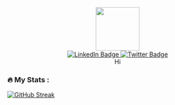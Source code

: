 <!--
**pikaroot/pikaroot** is a ✨ _special_ ✨ repository because its `README.md` (this file) appears on your GitHub profile.

Here are some ideas to get you started:

- 🔭 I’m currently working on ...
- 🌱 I’m currently learning ...
- 👯 I’m looking to collaborate on ...
- 🤔 I’m looking for help with ...
- 💬 Ask me about ...
- 📫 How to reach me: ...
- 😄 Pronouns: ...
- ⚡ Fun fact: ...
-->

<div id="header" align="center">
  <img src="https://media.giphy.com/media/1244FhGdjBNQ2c/giphy.gif" width="100"/>
</div>

<div id="badges" align="center">
  <a href="https://www.linkedin.com/in/limweixun/">
    <img src="https://img.shields.io/badge/LinkedIn-blue?style=for-the-badge&logo=linkedin&logoColor=white" alt="LinkedIn Badge"/>
  </a>
  <a href="https://twitter.com/p1karoot">
    <img src="https://img.shields.io/badge/Twitter-blue?style=for-the-badge&logo=twitter&logoColor=white" alt="Twitter Badge"/>
  </a>
</div>

<div id="header" align="center">
  Hi
</div>

### :fire: My Stats :
[![GitHub Streak](http://github-readme-streak-stats.herokuapp.com?user=pikaroot&theme=hacker&hide_border=true)](https://git.io/streak-stats)
<!--[![Top Langs](https://github-readme-stats.vercel.app/api/top-langs/?username=pikaroot&layout=compact&theme=vision-friendly-dark)](https://github.com/anuraghazra/github-readme-stats)-->
